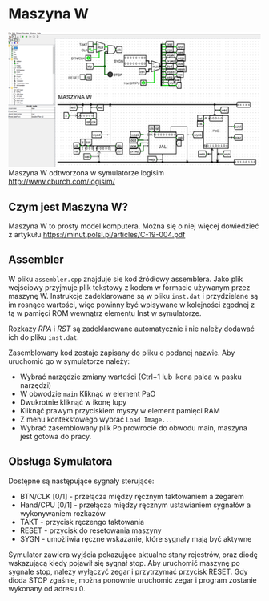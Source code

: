 # Maszyna W

![Maszyna W w programie logisim](https://github.com/Pobulus/MaszynaW/blob/main/image1.png?raw=true)
Maszyna W odtworzona w symulatorze logisim http://www.cburch.com/logisim/

## Czym jest Maszyna W?
Maszyna W to prosty model komputera. Można się o niej więcej dowiedzieć  z artykułu https://minut.polsl.pl/articles/C-19-004.pdf
## Assembler
W pliku `assembler.cpp` znajduje sie kod źródłowy assemblera. Jako plik wejściowy przyjmuje plik tekstowy z kodem w formacie używanym przez maszynę W. Instrukcje zadeklarowane są w pliku `inst.dat` i przydzielane są im rosnące wartości, więc powinny być wpisywane w kolejności zgodnej z tą w pamięci ROM wewnątrz elementu Inst w symulatorze. 

Rozkazy *RPA* i *RST* są zadeklarowane automatycznie i nie należy dodawać ich do pliku `inst.dat`.

Zasemblowany kod zostaje zapisany do pliku o podanej nazwie. Aby uruchomić go w symulatorze należy:
- Wybrać narzędzie zmiany wartości (Ctrl+1 lub ikona palca w pasku narzędzi)
- W obwodzie `main` Kliknąć w element PaO
- Dwukrotnie kliknąć w ikonę lupy
- Kliknąć prawym przyciskiem myszy w element pamięci RAM
- Z menu kontekstowego wybrać `Load Image...`
- Wybrać zasemblowany plik
Po prowrocie do obwodu main, maszyna jest gotowa do pracy.
## Obsługa Symulatora
Dostępne są następujące sygnały sterujące:
- BTN/CLK [0/1] - przełącza między ręcznym taktowaniem a zegarem
- Hand/CPU [0/1] - przełącza między ręcznym ustawianiem sygnałów a wykonywaniem rozkazów
- TAKT - przycisk ręczengo taktowania
- RESET - przycisk do resetowania maszyny
- SYGN - umożliwia ręczne wskazanie, które sygnały mają być aktywne 

Symulator zawiera wyjścia pokazujące aktualne stany rejestrów, oraz diodę wskazującą kiedy pojawił się sygnał stop.
Aby uruchomić maszynę po sygnale stop, należy wyłączyć zegar i przytrzymać przycisk RESET. Gdy dioda STOP zgaśnie, można ponownie uruchomić zegar i program zostanie wykonany od adresu 0.



